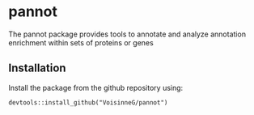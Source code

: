 # pannot

The pannot package provides tools to annotate and analyze annotation enrichment within sets of proteins or genes

Installation
---
Install the package from the github repository using:
```
devtools::install_github("VoisinneG/pannot")
```